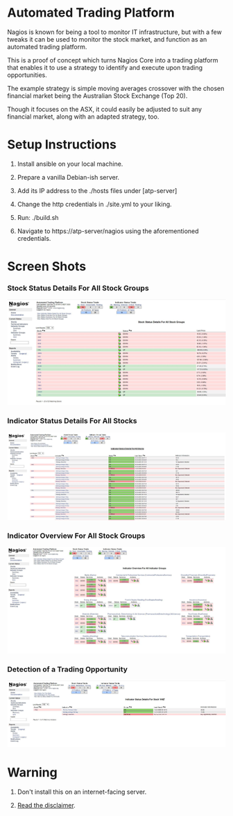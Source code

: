 # Automated Trading Platform

Nagios is known for being a tool to monitor IT infrastructure, but with a few tweaks it can be used to monitor the stock market, and function as an automated trading platform. 

This is a proof of concept which turns Nagios Core into a trading platform that enables it to use a strategy to identify and execute upon trading opportunities.

The example strategy is simple moving averages crossover with the chosen financial market being the Australian Stock Exchange (Top 20). 

Though it focuses on the ASX, it could easily be adjusted to suit any financial market, along with an adapted strategy, too.  

# Setup Instructions

1. Install ansible on your local machine.

2. Prepare a vanilla Debian-ish server.

3. Add its IP address to the ./hosts files under [atp-server]

4. Change the http credentials in ./site.yml to your liking.

5. Run: ./build.sh

6. Navigate to https://atp-server/nagios using the aforementioned credentials.

# Screen Shots

### Stock Status Details For All Stock Groups

![alt text](https://github.com/danielneil/AutomatedTradingPlatform/blob/main/screenshots/ticker-status.JPG?raw=true)

### Indicator Status Details For All Stocks

![alt text](https://github.com/danielneil/AutomatedTradingPlatform/blob/main/screenshots/indicator-status-all-stocks.JPG?raw=true)

### Indicator Overview For All Stock Groups

![alt text](https://github.com/danielneil/AutomatedTradingPlatform/blob/main/screenshots/indicator-overview.JPG?raw=true)

### Detection of a Trading Opportunity 

![alt text](https://github.com/danielneil/AutomatedTradingPlatform/blob/main/screenshots/trading-strategy-detected.JPG?raw=true)

# Warning

1. Don't install this on an internet-facing server.

2. [Read the disclaimer](https://github.com/danielneil/AutomatedTradingPlatform/blob/main/DISCLAIMER).

